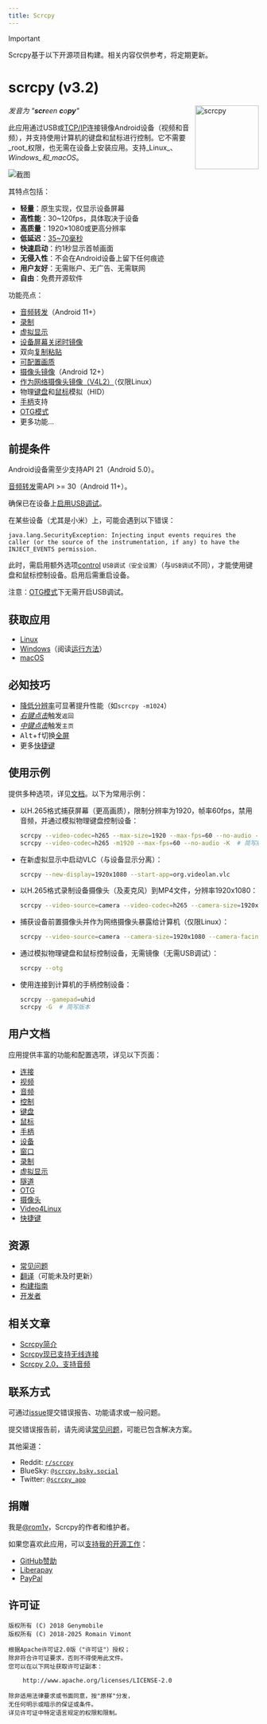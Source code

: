 ```yaml
---
title: Scrcpy
---
```


> [!IMPORTANT]
> Scrcpy基于以下开源项目构建。相关内容仅供参考，将定期更新。

# scrcpy (v3.2)

<img src="https://cdn.jsdelivr.net/gh/Genymobile/scrcpy@master/app/data/icon.svg" width="128" height="128" alt="scrcpy" align="right" />

_发音为 "**scr**een **c**o**py**"_

此应用通过USB或[TCP/IP](/zhHans/reference/scrcpy/connection#tcpip-wireless)连接镜像Android设备（视频和音频），并支持使用计算机的键盘和鼠标进行控制。它不需要_root_权限，也无需在设备上安装应用。支持_Linux_、_Windows_和_macOS_。

![截图](https://cdn.jsdelivr.net/gh/Genymobile/scrcpy@master/assets/screenshot-debian-600.jpg)

其特点包括：

 - **轻量**：原生实现，仅显示设备屏幕
 - **高性能**：30~120fps，具体取决于设备
 - **高质量**：1920×1080或更高分辨率
 - **低延迟**：[35~70毫秒][lowlatency]
 - **快速启动**：约1秒显示首帧画面
 - **无侵入性**：不会在Android设备上留下任何痕迹
 - **用户友好**：无需账户、无广告、无需联网
 - **自由**：免费开源软件

[lowlatency]: https://github.com/Genymobile/scrcpy/pull/646

功能亮点：
 - [音频转发](/zhHans/reference/scrcpy/audio)（Android 11+）
 - [录制](/zhHans/reference/scrcpy/recording)
 - [虚拟显示](/zhHans/reference/scrcpy/virtual_display)
 - [设备屏幕关闭时镜像](/zhHans/reference/scrcpy/device#turn-screen-off)
 - 双向[复制粘贴](/zhHans/reference/scrcpy/control#copy-paste)
 - [可配置画质](/zhHans/reference/scrcpy/video)
 - [摄像头镜像](/zhHans/reference/scrcpy/camera)（Android 12+）
 - [作为网络摄像头镜像（V4L2）](/zhHans/reference/scrcpy/v4l2)（仅限Linux）
 - 物理[键盘][hid-keyboard]和[鼠标][hid-mouse]模拟（HID）
 - [手柄](/zhHans/reference/scrcpy/gamepad)支持
 - [OTG模式](/zhHans/reference/scrcpy/otg)
 - 更多功能…

[hid-keyboard]: /zhHans/reference/scrcpy/keyboard#physical-keyboard-simulation
[hid-mouse]: /zhHans/reference/scrcpy/mouse#physical-mouse-simulation

## 前提条件

Android设备需至少支持API 21（Android 5.0）。

[音频转发](/zhHans/reference/scrcpy/audio)需API >= 30（Android 11+）。

确保已在设备上[启用USB调试][enable-adb]。

[enable-adb]: https://developer.android.com/studio/debug/dev-options#enable

在某些设备（尤其是小米）上，可能会遇到以下错误：

```
java.lang.SecurityException: Injecting input events requires the caller (or the source of the instrumentation, if any) to have the INJECT_EVENTS permission.
```

此时，需启用额外选项[control] `USB调试（安全设置）`（与`USB调试`不同），才能使用键盘和鼠标控制设备。启用后需重启设备。

[control]: https://github.com/Genymobile/scrcpy/issues/70#issuecomment-373286323

注意：[OTG模式](/zhHans/reference/scrcpy/otg)下无需开启USB调试。


## 获取应用

 - [Linux](/zhHans/reference/scrcpy/linux)
 - [Windows](/zhHans/reference/scrcpy/windows)（阅读[运行方法](/zhHans/reference/scrcpy/windows#run)）
 - [macOS](/zhHans/reference/scrcpy/macos)


## 必知技巧

 - [降低分辨率](/zhHans/reference/scrcpy/video#size)可显著提升性能（如`scrcpy -m1024`）
 - [_右键点击_](/zhHans/reference/scrcpy/mouse#mouse-bindings)触发`返回`
 - [_中键点击_](/zhHans/reference/scrcpy/mouse#mouse-bindings)触发`主页`
 - <kbd>Alt</kbd>+<kbd>f</kbd>切换[全屏](/zhHans/reference/scrcpy/window#fullscreen)
 - 更多[快捷键](/zhHans/reference/scrcpy/shortcuts)


## 使用示例

提供多种选项，详见[文档](#用户文档)。以下为常用示例：

 - 以H.265格式捕获屏幕（更高画质），限制分辨率为1920，帧率60fps，禁用音频，并通过模拟物理键盘控制设备：

    ```bash
    scrcpy --video-codec=h265 --max-size=1920 --max-fps=60 --no-audio --keyboard=uhid
    scrcpy --video-codec=h265 -m1920 --max-fps=60 --no-audio -K  # 简写版本
    ```

 - 在新虚拟显示中启动VLC（与设备显示分离）：

    ```bash
    scrcpy --new-display=1920x1080 --start-app=org.videolan.vlc
    ```

 - 以H.265格式录制设备摄像头（及麦克风）到MP4文件，分辨率1920x1080：

    ```bash
    scrcpy --video-source=camera --video-codec=h265 --camera-size=1920x1080 --record=file.mp4
    ```

 - 捕获设备前置摄像头并作为网络摄像头暴露给计算机（仅限Linux）：

    ```bash
    scrcpy --video-source=camera --camera-size=1920x1080 --camera-facing=front --v4l2-sink=/dev/video2 --no-playback
    ```

 - 通过模拟物理键盘和鼠标控制设备，无需镜像（无需USB调试）：

    ```bash
    scrcpy --otg
    ```

 - 使用连接到计算机的手柄控制设备：

    ```bash
    scrcpy --gamepad=uhid
    scrcpy -G  # 简写版本
    ```

## 用户文档

应用提供丰富的功能和配置选项，详见以下页面：

 - [连接](/zhHans/reference/scrcpy/connection)
 - [视频](/zhHans/reference/scrcpy/video)
 - [音频](/zhHans/reference/scrcpy/audio)
 - [控制](/zhHans/reference/scrcpy/control)
 - [键盘](/zhHans/reference/scrcpy/keyboard)
 - [鼠标](/zhHans/reference/scrcpy/mouse)
 - [手柄](/zhHans/reference/scrcpy/gamepad)
 - [设备](/zhHans/reference/scrcpy/device)
 - [窗口](/zhHans/reference/scrcpy/window)
 - [录制](/zhHans/reference/scrcpy/recording)
 - [虚拟显示](/zhHans/reference/scrcpy/virtual_display)
 - [隧道](/zhHans/reference/scrcpy/tunnels)
 - [OTG](/zhHans/reference/scrcpy/otg)
 - [摄像头](/zhHans/reference/scrcpy/camera)
 - [Video4Linux](/zhHans/reference/scrcpy/v4l2)
 - [快捷键](/zhHans/reference/scrcpy/shortcuts)


## 资源

 - [常见问题](/FAQ/)
 - [翻译][wiki]（可能未及时更新）
 - [构建指南](/zhHans/reference/scrcpy/build)
 - [开发者](/zhHans/reference/scrcpy/develop)

[wiki]: https://github.com/Genymobile/scrcpy/wiki


## 相关文章

- [Scrcpy简介][article-intro]
- [Scrcpy现已支持无线连接][article-tcpip]
- [Scrcpy 2.0，支持音频][article-scrcpy2]

[article-intro]: https://blog.rom1v.com/2018/03/introducing-scrcpy/
[article-tcpip]: https://www.genymotion.com/blog/open-source-project-scrcpy-now-works-wirelessly/
[article-scrcpy2]: https://blog.rom1v.com/2023/03/scrcpy-2-0-with-audio/

## 联系方式

可通过[issue]提交错误报告、功能请求或一般问题。

提交错误报告前，请先阅读[常见问题](/FAQ/scrcpy)，可能已包含解决方案。

[issue]: https://github.com/Genymobile/scrcpy/issues

其他渠道：

 - Reddit: [`r/scrcpy`](https://www.reddit.com/r/scrcpy)
 - BlueSky: [`@scrcpy.bsky.social`](https://bsky.app/profile/scrcpy.bsky.social)
 - Twitter: [`@scrcpy_app`](https://twitter.com/scrcpy_app)

## 捐赠

我是[@rom1v](https://github.com/rom1v)，Scrcpy的作者和维护者。

如果您喜欢此应用，可以[支持我的开源工作][donate]：
 - [GitHub赞助](https://github.com/sponsors/rom1v)
 - [Liberapay](https://liberapay.com/rom1v/)
 - [PayPal](https://paypal.me/rom2v)

[donate]: https://blog.rom1v.com/about/#support-my-open-source-work

## 许可证

```
版权所有 (C) 2018 Genymobile
版权所有 (C) 2018-2025 Romain Vimont

根据Apache许可证2.0版（"许可证"）授权；
除非符合许可证要求，否则不得使用此文件。
您可以在以下网址获取许可证副本：

    http://www.apache.org/licenses/LICENSE-2.0

除非适用法律要求或书面同意，按"原样"分发，
无任何明示或暗示的保证或条件。
详见许可证中特定语言规定的权限和限制。
```